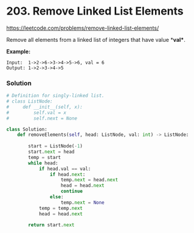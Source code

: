 # 203. Remove Linked List Elements

https://leetcode.com/problems/remove-linked-list-elements/

Remove all elements from a linked list of integers that have value ***val\***.

**Example:**

```
Input:  1->2->6->3->4->5->6, val = 6
Output: 1->2->3->4->5
```

### Solution

```python
# Definition for singly-linked list.
# class ListNode:
#     def __init__(self, x):
#         self.val = x
#         self.next = None

class Solution:
    def removeElements(self, head: ListNode, val: int) -> ListNode:
        
        start = ListNode(-1)
        start.next = head
        temp = start
        while head:
            if head.val == val: 
                if head.next:
                    temp.next = head.next
                    head = head.next
                    continue
                else:
                    temp.next = None
            temp = temp.next
            head = head.next
                
        return start.next
```

